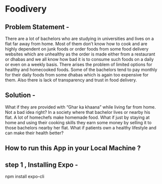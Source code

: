 # Foodivery

 ## Problem Statement -
 
 There are a lot of bachelors who are studying in universities and lives on a flat far away from home.  Most of them don’t know how to cook and are highly dependent on junk foods or order foods from some food delivery websites which are unhealthy as the order is made either from a restaurant or dhabas and we all know how bad it is to consume such foods on a daily or even on a weekly basis.  There arises the problem of limited options for healthy and homecooked foods.  Some of the bachelors tend to pay monthly for their daily foods from some dhabas which is again too expensive for them.  Also there is lack of transparency and trust in food delivery.  

 
 
 ## Solution -
 
  What if they are provided with “Ghar ka khaana”  while living far from home. Not a bad idea right? In a society where that bachelor lives or nearby his flat.  A lot of homechefs make homemade food.  What if just by staying at home and using their cooking skills they earn some money by selling it to those bachelors nearby her flat.  What if patients own a healthy lifestyle and can make their health better?
  
  ## How to run this App in your Local Machine ?
  
  ## step 1 , Installing Expo -
  
   npm install expo-cli

